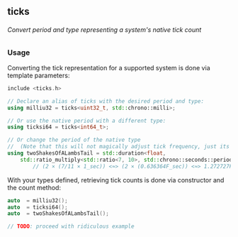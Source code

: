 ## ticks
###### Convert period and type representing a system's native tick count

### Usage
Converting the tick representation for a supported system is done via template parameters:

```c++
include <ticks.h>

// Declare an alias of ticks with the desired period and type:
using milliu32 = ticks<uint32_t, std::chrono::milli>;

// Or use the native period with a different type:
using ticksi64 = ticks<int64_t>;

// Or change the period of the native type 
//  (Note that this will not magically adjust tick frequency, just its resolution)
using twoShakesOfALambsTail = std::duration<float, 
    std::ratio_multiply<std::ratio<7, 10>, std::chrono::seconds::period>;
        // (2 × (7/11 × 1_sec)) <≈> (2 × (0.636364F_sec)) <≈> 1.272727F_sec
```

With your types defined, retrieving tick counts is done via constructor and the
count method:

```c++
auto  = milliu32();
auto  = ticksi64();
auto  = twoShakesOfALambsTail();

// TODO: proceed with ridiculous example
```

